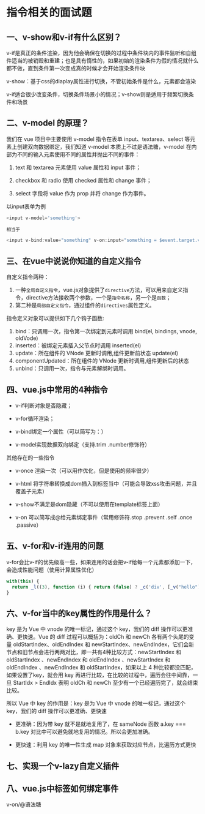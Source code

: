 # 指令相关的面试题

## 一、v-show和v-if有什么区别？

v-if是真正的条件渲染，因为他会确保在切换的过程中条件块内的事件监听和自组件适当的被销毁和重建；也是具有惰性的，如果初始的渲染条件为假的情况就什么都不做，直到条件第一次变成真的时候才会开始渲染条件块

v-show：基于css的diaplay属性进行切换，不管初始条件是什么，元素都会渲染

v-if适合很少改变条件，切换条件场景小的情况；v-show则是适用于频繁切换条件和场景

## 二、v-model 的原理？

我们在 vue 项目中主要使用 v-model 指令在表单 input、textarea、select 等元素上创建双向数据绑定，我们知道 v-model 本质上不过是语法糖，v-model 在内部为不同的输入元素使用不同的属性并抛出不同的事件：

1. text 和 textarea 元素使用 value 属性和 input 事件；
   
2. checkbox 和 radio 使用 checked 属性和 change 事件；
   
3. select 字段将 value 作为 prop 并将 change 作为事件。

以input表单为例

```js
<input v-model='something'>
    
相当于

<input v-bind:value="something" v-on:input="something = $event.target.value">
```

## 三、在vue中说说你知道的自定义指令

自定义指令两种：
1. 一种`全局自定义指令`，vue.js对象提供了`directive`方法，可以用来自定义指令，directive方法接收两个参数，一个是`指令名称`，另一个是`函数`；
2. 第二种是`局部自定义指令`，通过组件的`directives`属性定义。

指令定义对象可以提供如下几个钩子函数:
1. bind：只调用一次，指令第一次绑定到元素时调用 bind(el, bindings, vnode, oldVode)
2. inserted：被绑定元素插入父节点时调用 inserted(el)
3. update：所在组件的 VNode 更新时调用,组件更新前状态 update(el)
4. componentUpdated：所在组件的 VNode 更新时调用,组件更新后的状态
5. unbind：只调用一次，指令与元素解绑时调用。

## 四、vue.js中常用的4种指令

+ v-if判断对象是否隐藏；

+ v-for循环渲染；

+ v-bind绑定一个属性（可以简写为：）

+ v-model实现数据双向绑定（支持.trim .number修饰符）
  
其他存在的一些指令

+ v-once 渲染一次（可以用作优化，但是使用的频率很少）
  
+ v-html 将字符串转换成dom插入到标签当中（可能会导致xss攻击问题，并且覆盖子元素）
  
+ v-show不满足是dom隐藏（不可以使用在template标签上面）
  
+ v-on 可以简写成@给元素绑定事件（常用修饰符.stop .prevent .self .once .passive）

## 五、v-for和v-if连用的问题

v-for会比v-if的优先级高一些，如果连用的话会把v-if给每一个元素都添加一下，会造成性能问题（使用计算属性优化）

```js
with(this) { 
  return _l((3), function (i) { return (false) ? _c('div', [_v("hello")]) : _e() }) 
}
```

## 六、v-for当中的key属性的作用是什么？

key 是为 Vue 中 vnode 的唯一标记，通过这个 key，我们的 diff 操作可以更准确、更快速。Vue 的 diff 过程可以概括为：oldCh 和 newCh 各有两个头尾的变量 oldStartIndex、oldEndIndex 和 newStartIndex、newEndIndex，它们会新节点和旧节点会进行两两对比，即一共有4种比较方式：newStartIndex 和oldStartIndex 、newEndIndex 和  oldEndIndex 、newStartIndex 和 oldEndIndex 、newEndIndex 和 oldStartIndex，如果以上 4 种比较都没匹配，如果设置了key，就会用 key 再进行比较，在比较的过程中，遍历会往中间靠，一旦 StartIdx > EndIdx 表明 oldCh 和 newCh 至少有一个已经遍历完了，就会结束比较。

所以 Vue 中 key 的作用是：key 是为 Vue 中 vnode 的唯一标记，通过这个 key，我们的 diff 操作可以更准确、更快速

+ 更准确：因为带 key 就不是就地复用了，在 sameNode 函数 a.key === b.key 对比中可以避免就地复用的情况。所以会更加准确。
  
+ 更快速：利用 key 的唯一性生成 map 对象来获取对应节点，比遍历方式更快


## 七、实现一个v-lazy自定义插件

## 八、vue.js中标签如何绑定事件

v-on/@语法糖